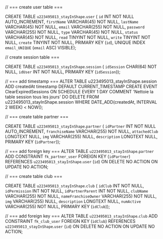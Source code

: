 // === create user table ===

CREATE TABLE `u223495013_stayInShape`.`user` (
`id` INT NOT NULL AUTO_INCREMENT,
`firstName` VARCHAR(45) NOT NULL,
`lastName` VARCHAR(45) NOT NULL,
`email` VARCHAR(255) NOT NULL,
`password` VARCHAR(255) NOT NULL,
`type` VARCHAR(45) NOT NULL,
`status` VARCHAR(45) NOT NULL,
`read` TINYINT NOT NULL,
`write` TINYINT NOT NULL,
`create` TINYINT NOT NULL,
PRIMARY KEY (`id`),
UNIQUE INDEX `email_UNIQUE` (`email` ASC) VISIBLE);

// create session table ===

CREATE TABLE `u223495013_stayInShape`.`session` (
`idSession` CHAR(64) NOT NULL,
`idUser` INT NOT NULL,
PRIMARY KEY (`idSession`));

// === add timestamp ===
ALTER TABLE u223495013_stayInShape.session ADD createdAt timestamp DEFAULT CURRENT_TIMESTAMP
CREATE EVENT ClearExpiredSessions
ON SCHEDULE EVERY 1 DAY
COMMENT 'Nettoie la table session tous les jours'
DO
DELETE FROM u223495013_stayInShape.session WHERE DATE_ADD(createdAt, INTERVAL 2 WEEK) < NOW();

// === create table partner ===

CREATE TABLE `u223495013_stayInShape`.`partner` (
`idPartner` INT NOT NULL AUTO_INCREMENT,
`franchiseName` VARCHAR(255) NOT NULL,
`attachedClub` LONGTEXT NULL,
`img` VARCHAR(255) NULL,
`description` LONGTEXT NULL,
PRIMARY KEY (`idPartner`));

// === add foreign key ===
ALTER TABLE `u223495013_stayInShape`.`partner`
ADD CONSTRAINT `fk_partner_user`
FOREIGN KEY (`idPartner`)
REFERENCES `u223495013_stayInShape`.`user` (`id`)
ON DELETE NO ACTION
ON UPDATE NO ACTION;

// === create table club ===

CREATE TABLE `u223495013_stayInShape`.`club` (
`idClub` INT NOT NULL,
`idPermission` INT NOT NULL,
`idPartnerParent` INT NOT NULL,
`clubName` VARCHAR(255) NOT NULL,
`nameFranchiseOwner` VARCHAR(255) NOT NULL,
`img` VARCHAR(255) NULL,
`description` LONGTEXT NULL,
`numActive` VARCHAR(255) NOT NULL,
PRIMARY KEY (`idClub`));

// === add foreign key ===
ALTER TABLE `u223495013_stayInShape`.`club`
ADD CONSTRAINT `fk_club_user`
FOREIGN KEY (`idClub`)
REFERENCES `u223495013_stayInShape`.`user` (`id`)
ON DELETE NO ACTION
ON UPDATE NO ACTION;
